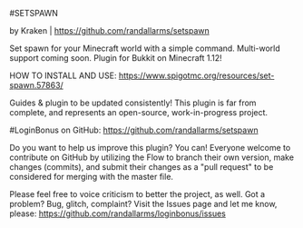 #SETSPAWN

by Kraken | https://github.com/randallarms/setspawn

Set spawn for your Minecraft world with a simple command. Multi-world support coming soon. Plugin for Bukkit on Minecraft 1.12!

HOW TO INSTALL AND USE: https://www.spigotmc.org/resources/set-spawn.57863/

Guides & plugin to be updated consistently! This plugin is far from complete, and represents an open-source, work-in-progress project.

#LoginBonus on GitHub: https://github.com/randallarms/setspawn

Do you want to help us improve this plugin? You can! Everyone welcome to contribute on GitHub by utilizing the Flow to branch their own version, make changes (commits), and submit their changes as a "pull request" to be considered for merging with the master file.

Please feel free to voice criticism to better the project, as well. Got a problem? Bug, glitch, complaint? Visit the Issues page and let me know, please: https://github.com/randallarms/loginbonus/issues